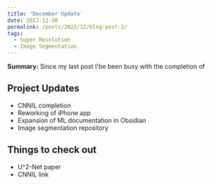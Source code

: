 ```yaml
---
title: 'December Update'
date: 2022-12-30
permalink: /posts/2022/12/blog-post-2/
tags:
  - Super Resolution
  - Image Segmentation
---
```

**Summary:**
Since my last post I'be been busy with the completion of 

## Project Updates
- CNNIL completion
- Reworking of iPhone app
- Expansion of ML documentation in Obsidian
- Image segmentation repository

## Things to check out
- U^2-Net paper
- CNNIL link